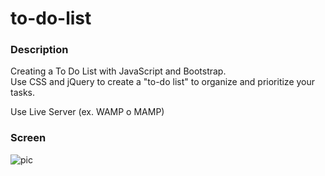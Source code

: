 # to-do-list

### Description
Creating a To Do List with JavaScript and Bootstrap. </br>
Use CSS and jQuery to create a "to-do list" to organize and prioritize your tasks. </br>

Use Live Server (ex. WAMP o MAMP)


### Screen
![pic](https://user-images.githubusercontent.com/98649610/162702163-9f6f02c9-757c-4dc7-a1e0-b2febaaa3b91.JPG)
